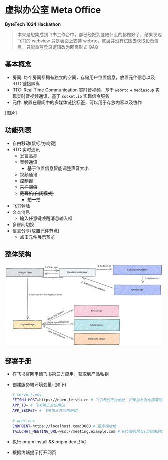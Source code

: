 # 虚拟办公室 Meta Office

**ByteTech 1024 Hackathon**

> 本来是想集成到飞书工作台中，都已经把免登陆什么的都做好了，结果发现飞书的 webview 只是表面上支持 webrtc，底层并没有试图去获取设备信息。只能重写登录逻辑改为网页形式 QAQ

## 基本概念

- 房间: 每个房间都拥有独立的空间，存储用户位置信息，放置元件信息以及 RTC 链接隔离
- RTC: Real Time Communication 实时音视频，基于 `webrtc` + `mediasoup` 实现实时音视频通讯，基于 `socket.io` 实现信令服务
- 元件: 放置在房间中的多媒体链接标签，可以用于存放内容以及协作

[图片]

## 功能列表

- 自由移动(鼠标/方向键)
- RTC 实时通讯
  - 发言高亮
  - 音频通讯
    - 基于位置信息智能调整声音大小
  - 视频通讯
  - 控制器
  - ~~采样阈值~~
  - ~~戴耳机(自闭模式)~~
    - ~~拍一拍~~
- 飞书登陆
- 文本消息
  - 输入任意键唤醒消息输入框
- 多房间切换
- 信息分享(放置元件节点)
  - 点击元件展示预览

## 整体架构

![](./docs/arch.excalidraw.svg)

## 部署手册

- 在飞书官网申请飞书第三方应用，获取到产品私钥
- 创建服务端环境变量: (如下)

  ```bash
  # server/.env
  FEISHU_HOST=https://open.feishu.cn # 飞书开放平台地址，如果为私有化部署或者国际平台需要修改修改
  APP_ID= # 飞书第三方应用id
  APP_SECRET= # 飞书第三方应用秘钥

  # web/.env
  ENDPOINT=https://localhost.com:3000 # 服务端地址
  TAILCHAT_MEETING_URL=wss://meeting.example.com # RTC服务地址(自部署的tailchat-meeting)
  ```

- 执行 pnpm install && pnpm dev 即可
- 根据终端提示打开网页
